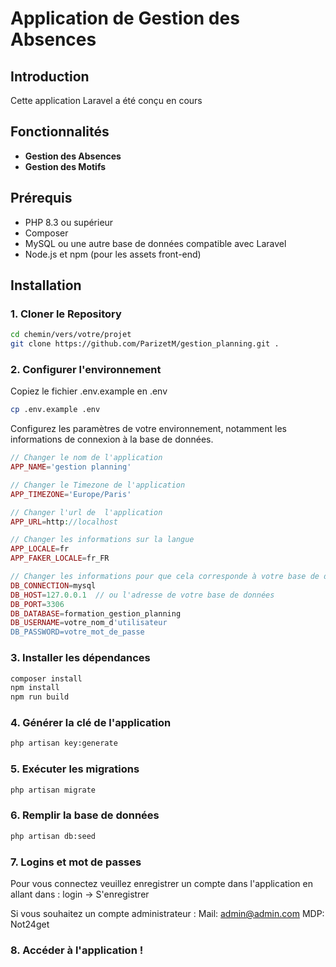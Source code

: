 # Application de Gestion des Absences

## Introduction

Cette application Laravel a été conçu en cours

## Fonctionnalités

- **Gestion des Absences**
- **Gestion des Motifs**

## Prérequis

- PHP 8.3 ou supérieur
- Composer
- MySQL ou une autre base de données compatible avec Laravel
- Node.js et npm (pour les assets front-end)

## Installation

### 1. Cloner le Repository

```bash
cd chemin/vers/votre/projet
git clone https://github.com/ParizetM/gestion_planning.git .
```


### 2. Configurer l'environnement

Copiez le fichier .env.example en .env

```bash
cp .env.example .env
```
Configurez les paramètres de votre environnement, notamment les informations de connexion à la base de données.

```php
// Changer le nom de l'application
APP_NAME='gestion planning'

// Changer le Timezone de l'application
APP_TIMEZONE='Europe/Paris'

// Changer l'url de  l'application
APP_URL=http://localhost

// Changer les informations sur la langue
APP_LOCALE=fr
APP_FAKER_LOCALE=fr_FR

// Changer les informations pour que cela corresponde à votre base de données
DB_CONNECTION=mysql
DB_HOST=127.0.0.1  // ou l'adresse de votre base de données
DB_PORT=3306
DB_DATABASE=formation_gestion_planning
DB_USERNAME=votre_nom_d'utilisateur
DB_PASSWORD=votre_mot_de_passe

```

### 3. Installer les dépendances

```bash
composer install
npm install
npm run build
```

### 4. Générer la clé de l'application

```bash
php artisan key:generate
```

### 5. Exécuter les migrations

```bash
php artisan migrate
```

### 6. Remplir la base de données

```bash
php artisan db:seed
```
### 7. Logins et mot de passes

Pour vous connectez veuillez enregistrer un compte dans l'application en allant dans :
login -> S'enregistrer

Si vous souhaitez un compte administrateur :
Mail: admin@admin.com
MDP: Not24get

### 8. Accéder à l'application !
